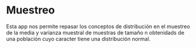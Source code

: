 # Muestreo
Esta app nos permite repasar los conceptos de distribución en el muestreo de la media y varianza muestral de muestras de tamaño n obtenidads de una población cuyo caracter tiene una distribución normal.
